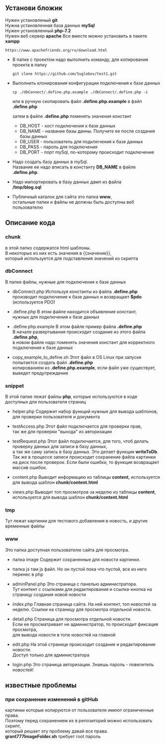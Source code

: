 ## Установи бложик
Нужен установленый **git**  
Нужна установленная база данных **mySql**  
Нужен установленный **php-7.2**  
Нужен веб сервер **apache**
Все вместе можно установить в пакете **xampp**
```
https://www.apachefriends.org/ru/download.html
```

* В папке с проектом надо выполнить команду, для копирования проекта в папку
    ```
    git clone https://github.com/Suglobov/test1.git
    ```
* Выполнить клонирования конфигурации подключения к базе данных
    ```
    cp ./dbConnect/.define.php.example ./dbConnect/.define.php -i
    ```
    или в ручную скопировать файл **.define.php.example** в файл **.define.php**
     
    затем в файле **.define.php** поменять значения констант
    * DB_HOST - хост подключения к базе данных
    * DB_NAME - название базы данны. Получите ее после создания базы данных
    * DB_USER - пользователь для подключения к базе данных
    * DB_PASS - пароль для подключения
    * DB_PORT - порт mySql, по-которому происходит подключение
    
* Надо создать базу данных в mySql.  
    Название ее надо вписать в константу **DB_NAME** в файле **.define.php**.

* Надо импортировать в базу данных дамп из файла  
    **/tmp/blog.sql**
    
* Публичный каталок для сайта это папка **www**,  
остальные папки и файлы не должны быть доступны веб пользователю




## Описание кода
### chunk
в этой папко содержатся html шаблоны.  
В некоторых из них есть значения в {{значение}},  
который используется для подставления значений из скрипта

 
### dbConnect
В папке файлы, нужные для подключения к базе данных
  
* dbConnect.php
Используя константы из файла **.define.php**  
производит подключение к базе данных и возвращает **$pdo**
(используется PDO)

* .define.php
В этом файле находится объявление констант,  
нужных для подключения к базе данных

* .define.php.example
В этом файле пример файла **.define.php**  
В начале развертывания происходит создание из этого файла **.define.php**,  
в новом файле надо поменять значения констант для корректного подключения к базе данных

* copy_example_to_define.sh
Этот файл в OS Linux при запуске попытается создать файл **.define.php**  
копированием из **.define.php.example**, если файл уже существует, выведет предупреждение


### snippet
В этой папке лежат файлы **php**, которые используются в коде доступных для пользователя страниц

* helper.php
Содержит набор функций нужные для вывода шаблонов, для проверки пользователя и документа

* testAccess.php
Этот файл подключается для проверки прав,  
так же для проверки "выхода" из авторизации

* testRequest.php
Этот файл подключается, для того, чтоб делать проверку данных для записи в базу данных,  
а так же саму запись в базу данных. Это делает функция **writeToDb**.
Так же в процессе записи происходит сохранение файла картинки на диск после проверок.
Если были ошибки, то функция возвращает массив ошибок.

* content.php
Выводит информацию из таблицы **content**, используется для вывода шаблон **chunk/content.html**

* views.php
Выводит топ просмотров за неделю из таблицы **content**, используется для вывода шаблон **chunk/content.html**


### tmp
Тут лежат картинки для тестового добавления в новость, и другие временные файлы


### www
Это папка доступная пользователю сайта для просмотра.

* папка image
Содержит сохраненные для новости картинки.

* папка js
там js файл. Но он пустой пока что пустой, все из него перенес в php

* adminPanel.php
Это страница с панелью администратора.  
Тут контент с ссылками для редактирования и ссылка-кнопка на страницу создания новой новости

* index.php
Главная страница сайта. На ней контент, топ новостей за неделю. Ссылки на страницу для просмотра отдельной новости.

* detail.php
Страница для просмотра отдельной новости.  
Если ее просматривает не администратор, то происходит фиксация просмотра,  
для вывода новости в топе новостей на главной

* edit.php
На этой странице происходит создание и редактирование новости.  
Доступ только для администратора

* login.php
Это страница авторизации. Знаешь пароль - повелитель новостей!

## известные проблемы
### при сохранение изменений в gitHub
картинки которые копируются от пользователя имеют ограниченные права.  
Поэтому перед сохранением их в репозиторий можно использовать скрипт,  
который решает эту проблему давай все права.  
**grant777ImageFolder.sh** требует root пароль
